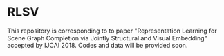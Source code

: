 # RLSV
This repository is corresponding to to paper "Representation Learning for Scene Graph Completion via Jointly Structural and Visual Embedding" accepted by IJCAI 2018. Codes and data will be provided soon.
